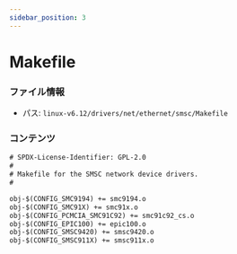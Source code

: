 ```yaml
---
sidebar_position: 3
---
```

# Makefile

### ファイル情報

- パス: `linux-v6.12/drivers/net/ethernet/smsc/Makefile`

### コンテンツ

```txt
# SPDX-License-Identifier: GPL-2.0
#
# Makefile for the SMSC network device drivers.
#

obj-$(CONFIG_SMC9194) += smc9194.o
obj-$(CONFIG_SMC91X) += smc91x.o
obj-$(CONFIG_PCMCIA_SMC91C92) += smc91c92_cs.o
obj-$(CONFIG_EPIC100) += epic100.o
obj-$(CONFIG_SMSC9420) += smsc9420.o
obj-$(CONFIG_SMSC911X) += smsc911x.o

```
